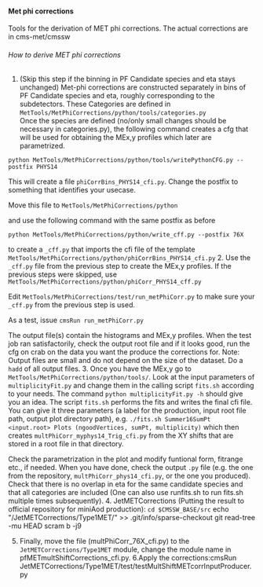 
#### Met phi corrections
  Tools for the derivation of MET phi corrections. The actual corrections are in cms-met/cmssw
  
###### How to derive MET phi corrections
1. (Skip this step if the binning in PF Candidate species and eta stays unchanged)
  Met-phi corrections are constructed separately in bins of PF Candidate species and eta,
  roughly corresponding to the subdetectors.
  These Categories are defined in `MetTools/MetPhiCorrections/python/tools/categories.py`  
Once the species are defined (no/only small changes should be necessary in categories.py),
  the following command creates a cfg that will be used for obtaining the MEx,y profiles which later are parametrized.

`python MetTools/MetPhiCorrections/python/tools/writePythonCFG.py --postfix PHYS14`  

 This will create a file `phiCorrBins_PHYS14_cfi.py`. Change the postfix to something that identifies your usecase.  

 Move this file to `MetTools/MetPhiCorrections/python`

 and use the following command with the same postfix as before
 
 `python MetTools/MetPhiCorrections/python/write_cff.py --postfix 76X`
 
 to create a `_cff.py` that imports the cfi file of the template `MetTools/MetPhiCorrections/python/phiCorrBins_PHYS14_cfi.py`
2. Use the `_cff.py` file from the previous step to create the MEx,y profiles.
If the previous steps were skipped, use `MetTools/MetPhiCorrections/python/phiCorr_PHYS14_cff.py` 

Edit `MetTools/MetPhiCorrections/test/run_metPhiCorr.py` to make sure your `_cff.py` from the previous step is used.

As a test, issue `cmsRun run_metPhiCorr.py`

The output file(s) contain the histograms and MEx,y profiles.
When the test job ran satisfactorily, check the output root file and if it looks good, run the cfg on crab on the data you want the produce the corrections for.
Note: Output files are small and do not depend on the size of the dataset.
Do a `hadd` of all output files.
3. Once you have the MEx,y go to `MetTools/MetPhiCorrections/python/tools/`.
Look at the input parameters of `multiplicityFit.py` and change them in the calling script `fits.sh` according to your needs.
The command `python multiplicityFit.py -h` should give you an idea.
The script `fits.sh` performs the fits and writes the final cfi file.
You can give it three parameters (a label for the production, input root file path, output plot directory path),
    e.g. `./fits.sh Summer16SumPt <input.root> Plots (ngoodVertices, sumPt, multiplicity)` which then creates `multPhiCorr_myphys14_Trig_cfi.py` from the XY shifts that are stored in a root file in that directory.

Check the parametrization in the plot and modify funtional form, fitrange etc., if needed.
When you have done, check the output `.py` file (e.g. the one from the repository, `multPhiCorr_phys14_cfi.py`, or the one you produced).
Check that there is no overlap in eta for the same candidate species and that all categories are included (One can also use runfits.sh to run fits.sh multiple times subsequently).
4. JetMETCorrections (Putting the result to official repository for miniAod production):
`cd $CMSSW_BASE/src`
echo "/JetMETCorrections/Type1MET/" >> .git/info/sparse-checkout
git read-tree -mu HEAD
scram b -j9

5. Finally, move the file (multPhiCorr_76X_cfi.py) to the `JetMETCorrections/Type1MET` module, change the module name in pfMETmultShiftCorrections_cfi.py.
6.Apply the corrections:cmsRun JetMETCorrections/Type1MET/test/testMultShiftMETcorrInputProducer.py

